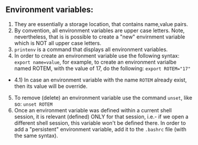 ## Environment variables:
1) They are essentially a storage location, that contains name,value pairs.
2) By convention, all environment variables are upper case letters. Note, nevertheless, that is is possible to create a "new" envirnment variable which is NOT all upper case letters.
3) `printenv` is a command that displays all environment variables.
4) In order to create an environment variable use the following syntax: 
`export name=value`, for example, to create an environment varialbe named ROTEM, with the value of 17, do the following:
`export ROTEM="17"`
- 4.1) In case an environment variable with the name `ROTEM` already exist, then its value will be override.
5) To remove (delete) an environment variable use the command `unset`, like so:
`unset ROTEM`
6) Once an environment variable was defined within a current shell session, it is relevant (defined) ONLY for that
session, i.e.- if we open a different shell session, this variable won't be defined there.
In order to add a "persistent" environment variable, add it to the `.bashrc` file (with the same syntax).
